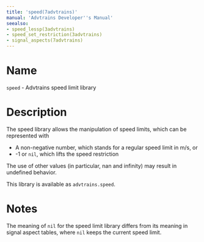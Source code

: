 ```yaml
---
title: 'speed(7advtrains)'
manual: 'Advtrains Developer''s Manual'
seealso:
- speed_lessp(3advtrains)
- speed_set_restriction(3advtrains)
- signal_aspects(7advtrains)
---
```


# Name
`speed` - Advtrains speed limit library

# Description
The speed library allows the manipulation of speed limits, which can be represented with

* A non-negative number, which stands for a regular speed limit in m/s, or
* -1 or `nil`, which lifts the speed restriction

The use of other values (in particular, nan and infinity) may result in undefined behavior.

This library is available as `advtrains.speed`.

# Notes

The meaning of `nil` for the speed limit library differs from its meaning in signal aspect tables, where `nil` keeps the current speed limit.
